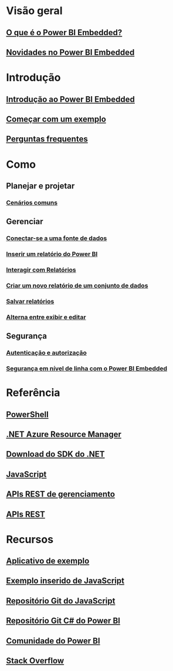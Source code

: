 # Visão geral
## [O que é o Power BI Embedded?](power-bi-embedded-what-is-power-bi-embedded.md)
## [Novidades no Power BI Embedded](power-bi-embedded-whats-new.md)

# Introdução
## [Introdução ao Power BI Embedded](power-bi-embedded-get-started.md)
## [Começar com um exemplo](power-bi-embedded-get-started-sample.md)
## [Perguntas frequentes](power-bi-embedded-faq.md)

# Como
## Planejar e projetar
### [Cenários comuns](power-bi-embedded-scenarios.md)

## Gerenciar
### [Conectar-se a uma fonte de dados](power-bi-embedded-connect-datasource.md)
### [Inserir um relatório do Power BI](power-bi-embedded-embed-report.md)
### [Interagir com Relatórios](power-bi-embedded-interact-with-reports.md)
### [Criar um novo relatório de um conjunto de dados](power-bi-embedded-create-report-from-dataset.md)
### [Salvar relatórios](power-bi-embedded-save-reports.md)
### [Alterna entre exibir e editar](power-bi-embedded-toggle-mode.md)

## Segurança
### [Autenticação e autorização](power-bi-embedded-app-token-flow.md)
### [Segurança em nível de linha com o Power BI Embedded](power-bi-embedded-rls.md)

# Referência
## [PowerShell](/powershell/module/azurerm.powerbiembedded)
## [.NET Azure Resource Manager](/dotnet/api/microsoft.azure.management.powerbiembedded)
## [Download do SDK do .NET](https://www.nuget.org/profiles/powerbi)
## [JavaScript](https://github.com/Microsoft/PowerBI-JavaScript/wiki)
## [APIs REST de gerenciamento](/rest/api/powerbiembedded/)
## [APIs REST](https://msdn.microsoft.com/library/azure/mt711507.aspx)


# Recursos
## [Aplicativo de exemplo](https://github.com/Azure-Samples/power-bi-embedded-integrate-report-into-web-app/)
## [Exemplo inserido de JavaScript](https://microsoft.github.io/PowerBI-JavaScript/demo/)
## [Repositório Git do JavaScript](https://github.com/Microsoft/PowerBI-JavaScript)
## [Repositório Git C# do Power BI](https://github.com/Microsoft/PowerBI-CSharp)
## [Comunidade do Power BI](http://community.powerbi.com/t5/Developer/bd-p/Developer)
## [Stack Overflow](http://stackoverflow.com/questions/tagged/powerbi)
